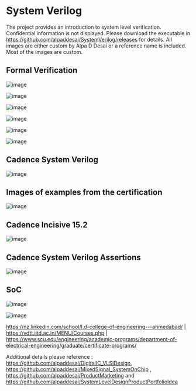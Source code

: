 # System Verilog 

The project provides an introduction to system level verification. Confidential information is not displayed. Please download the executable in https://github.com/alpaddesai/SystemVerilog/releases for details. All images are either custom by Alpa D Desai or a reference name is included. Most of the images are custom. 

## Formal Verification
![image](SVImage.png)

![image](Image2.png)

![image](SystemLevelModeling.png)

![image](FPGAVivadoDesignSuiteImage.png)

![image](HardentStudentCertificate.png)

![image](SystemVerilog.jpg)

## Cadence System Verilog 
![image](SystemVerilogCertificate.jpg)
## Images of examples from the certification
![image](CadenceCertificationLabworkExample.jpg)
## Cadence Incisive 15.2
![image](LabSimulations.png)


## Cadence System Verilog Assertions
![image](SystemVerilogAssertions.png)

## SoC 
![image](SoC_SystemVerilog.jpg)

![image](USCopyrightCertificateofRegistration.png)

https://nz.linkedin.com/school/l.d-college-of-engineering---ahmedabad/  |   https://vdtt.iitd.ac.in/MENU/Courses.php | https://www.scu.edu/engineering/academic-programs/department-of-electrical-engineering/graduate/certificate-programs/

Additional details please reference : https://github.com/alpaddesai/DigitalIC_VLSIDesign, https://github.com/alpaddesai/MixedSignal_SystemOnChip , https://github.com/alpaddesai/ProductMarketing and https://github.com/alpaddesai/SystemLevelDesignProductPortfolioIdea


